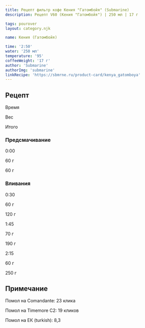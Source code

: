 ```yaml
---
title: Рецепт фильтр кофе Кения "Гатомбойя" (Submarine)
description: Рецепт V60 (Кения "Гатомбойя") | 250 мл | 17 г

tags: pourover
layout: category.njk

name: Кения (Гатомбойя)

time: '2:50'
water: '250 мл'
temperature: '95'
coffeeWeight: '17 г'
author: 'Submarine'
authorImg: 'submarine'
linkRecipe: 'https://sbmrne.ru/product-card/kenya_gatomboya'
---
```


## Рецепт


<div class="time-line">

Время

Вес

Итого

</div>

### Предсмачивание

<div class="time-line">

0:00

60 г

60 г

</div>


### Вливания

<div class="time-line">

0:30

60 г

120 г

</div>

<div class="time-line">

1:45

70 г

190 г

</div>

<div class="time-line">

2:15

60 г

250 г

</div>


<div class="info-warm">

## Примечание

Помол на Comandante: 23 клика

Помол на Timemore C2: 19 кликов

Помол на ЕК (turkish): 8,3
</div>


